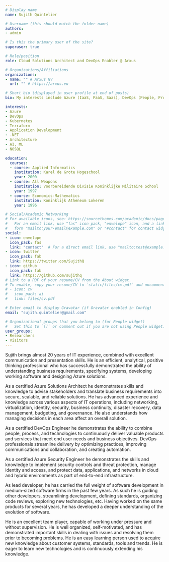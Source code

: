 ```yaml
---
# Display name
name: Sujith Quintelier

# Username (this should match the folder name)
authors:
- admin

# Is this the primary user of the site?
superuser: true

# Role/position
role: Cloud Solutions Architect and DevOps Enabler @ Arxus

# Organizations/Affiliations
organizations:
- name: "" # Arxus NV
  url: "" # https://arxus.eu

# Short bio (displayed in user profile at end of posts)
bio: My interests include Azure (IaaS, PaaS, Saas), DevOps (People, Process and Products), Kubernetes, Application Development (.NET), NOSQL (CosmosDB), Architecture, AI, ML

interests:
- Azure
- DevOps
- Kubernetes
- Terraform
- Application Development
- .NET
- Architecture
- AI, ML
- NOSQL

education:
  courses:
  - course: Applied Informatics
    institution: Karel de Grote Hogeschool
    year: 2000
  - course: All Weapons
    institution: Voorbereidende Divisie Koninklijke Militaire School
    year: 1997
  - course: Economics-Mathematics
    institution: Koninklijk Atheneum Lokeren
    year: 1996

# Social/Academic Networking
# For available icons, see: https://sourcethemes.com/academic/docs/page-builder/#icons
#   For an email link, use "fas" icon pack, "envelope" icon, and a link in the
#   form "mailto:your-email@example.com" or "#contact" for contact widget.
social:
- icon: envelope
  icon_pack: fas
  link: "contact"  # For a direct email link, use "mailto:test@example.org".
- icon: twitter
  icon_pack: fab
  link: https://twitter.com/SujithQ
- icon: github
  icon_pack: fab
  link: https://github.com/sujithq
# Link to a PDF of your resume/CV from the About widget.
# To enable, copy your resume/CV to `static/files/cv.pdf` and uncomment the lines below.
# - icon: cv
#   icon_pack: ai
#   link: files/cv.pdf

# Enter email to display Gravatar (if Gravatar enabled in Config)
email: "sujith.quintelier@gmail.com"

# Organizational groups that you belong to (for People widget)
#   Set this to `[]` or comment out if you are not using People widget.
user_groups:
- Researchers
- Visitors
---
```


Sujith brings almost 20 years of IT experience, combined with excellent communication and presentation skills. He is an efficient, analytical, positive thinking professional who has successfully demonstrated the ability of understanding business requirements, specifying systems, developing working software and designing Azure solutions.

As a certified Azure Solutions Architect he demonstrates skills and knowledge to advise stakeholders and translate business requirements into secure, scalable, and reliable solutions. He has advanced experience and knowledge across various aspects of IT operations, including networking, virtualization, identity, security, business continuity, disaster recovery, data management, budgeting, and governance. He also understands how managing decisions in each area affect an overall solution.

As a certified DevOps Engineer he demonstrates the ability to combine people, process, and technologies to continuously deliver valuable products and services that meet end user needs and business objectives. DevOps professionals streamline delivery by optimizing practices, improving communications and collaboration, and creating automation.

As a certified Azure Security Engineer he demonstrates the skills and knowledge to implement security controls and threat protection, manage identity and access, and protect data, applications, and networks in cloud and hybrid environments as part of end-to-end infrastructure.

As lead developer, he has carried the full weight of software development in medium-sized software firms in the past few years. As such he is guiding other developers, streamlining development, defining standards, organizing code reviews, exploring new technologies, etc. Having worked on the same products for several years, he has developed a deeper understanding of the evolution of software.
 
He is an excellent team player, capable of working under pressure and without supervision. He is well organized, self-motivated, and has demonstrated important skills in dealing with issues and resolving them prior to becoming problems. He is an easy learning person used to acquire new knowledge about customer systems, standards, tools and trends. He is eager to learn new technologies and is continuously extending his knowledge.
